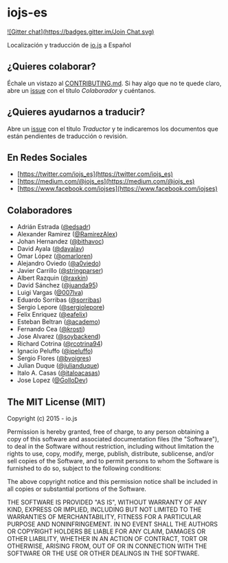 # iojs-es

[![Gitter chat](https://badges.gitter.im/Join Chat.svg)](https://gitter.im/iojs/iojs-es)

Localización y traducción de [io.js](https://iojs.org/) a Español

## ¿Quieres colaborar?
Échale un vistazo al [CONTRIBUTING.md](./CONTRIBUTING.md). Si hay algo que no te quede claro, abre un [issue](https://github.com/iojs/iojs-es/issues/new?title=Colaborador) con el título *Colaborador* y cuéntanos.

## ¿Quieres ayudarnos a traducir?
Abre un [issue](https://github.com/iojs/iojs-es/issues/new?title=Traductor) con el título *Traductor* y te indicaremos los documentos que están pendientes de traducción o revisión.

## En Redes Sociales

- [https://twitter.com/iojs_es](https://twitter.com/iojs_es)
- [https://medium.com/@iojs_es](https://medium.com/@iojs_es)
- [https://www.facebook.com/iojses](https://www.facebook.com/iojses)

## Colaboradores
- Adrián Estrada ([@edsadr](https://github.com/edsadr))
- Alexander Ramirez ([@RamirezAlex](https://github.com/RamirezAlex))
- Johan Hernandez ([@bithavoc](https://github.com/bithavoc))
- David Ayala ([@dayalav](https://github.com/dayalav))
- Omar López ([@omarloren](https://github.com/omarloren))
- Alejandro Oviedo ([@a0viedo](https://github.com/a0viedo))
- Javier Carrillo ([@stringparser](https://github.com/stringparser))
- Albert Razquin  ([@raxkin](https://github.com/raxkin))
- David Sánchez ([@juanda95](https://github.com/juanda95))
- Luigi Vargas ([@007lva](https://github.com/007lva))
- Eduardo Sorribas ([@sorribas](https://github.com/sorribas))
- Sergio Lepore ([@sergiolepore](https://github.com/sergiolepore))
- Felix Enriquez ([@eafelix](https://github.com/eafelix))
- Esteban Beltran ([@academo](https://github.com/academo))
- Fernando Cea ([@krosti](https://github.com/krosti))
- Jose Alvarez ([@soybackend](https://github.com/soybackend))
- Richard Cotrina ([@rcotrina94](https://github.com/rcotrina94))
- Ignacio Peluffo ([@ipeluffo](https://github.com/ipeluffo))
- Sergio Flores ([@byoigres](https://github.com/byoigres))
- Julian Duque ([@julianduque](https://github.com/julianduque))
- Italo A. Casas ([@italoacasas](https://github.com/italoacasas))
- Jose Lopez ([@GolloDev](https://github.com/GolloDev))

## The MIT License (MIT)

Copyright (c) 2015 - io.js

Permission is hereby granted, free of charge, to any person obtaining a copy
of this software and associated documentation files (the "Software"), to deal
in the Software without restriction, including without limitation the rights
to use, copy, modify, merge, publish, distribute, sublicense, and/or sell
copies of the Software, and to permit persons to whom the Software is
furnished to do so, subject to the following conditions:

The above copyright notice and this permission notice shall be included in
all copies or substantial portions of the Software.

THE SOFTWARE IS PROVIDED "AS IS", WITHOUT WARRANTY OF ANY KIND, EXPRESS OR
IMPLIED, INCLUDING BUT NOT LIMITED TO THE WARRANTIES OF MERCHANTABILITY,
FITNESS FOR A PARTICULAR PURPOSE AND NONINFRINGEMENT. IN NO EVENT SHALL THE
AUTHORS OR COPYRIGHT HOLDERS BE LIABLE FOR ANY CLAIM, DAMAGES OR OTHER
LIABILITY, WHETHER IN AN ACTION OF CONTRACT, TORT OR OTHERWISE, ARISING FROM,
OUT OF OR IN CONNECTION WITH THE SOFTWARE OR THE USE OR OTHER DEALINGS IN
THE SOFTWARE.
